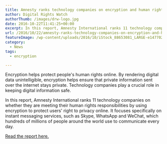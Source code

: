 ```yaml
---
title: Amnesty ranks technology companies on encryption and human rights
author: Digital Rights Watch
authorThumb: /images/drw-logo.jpg
date: 2016-10-22T11:41:25+00:00
excerpt: In this report, Amnesty International ranks 11 technology companies on whether they are meeting their human rights responsibilities by using encryption to protect users' right to privacy online.
url: /2016/10/22/amnesty-ranks-technology-companies-on-encryption-and-human-rights/
featureImage: /wp-content/uploads/2016/10/iStock_88653081_LARGE-e1477022399679-1024x653-1.jpg
category:
  - News
tags:
  - encryption

---
```

Encryption helps protect people's human rights online. By rendering digital data unintelligible, encryption helps ensure that private information sent over the internet stays private. Technology companies play a crucial role in keeping digital information safe.

In this report, Amnesty International ranks 11 technology companies on whether they are meeting their human rights responsibilities by using encryption to protect users' right to privacy online. It focuses specifically on instant messaging services, such as Skype, WhatsApp and WeChat, which hundreds of millions of people around the world use to communicate every day.

[Read the report here.][1]

 [1]: https://www.amnesty.org/en/documents/pol40/4985/2016/en/
